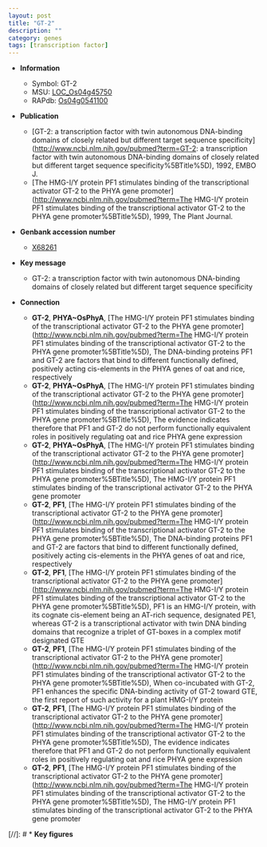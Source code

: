 ```yaml
---
layout: post
title: "GT-2"
description: ""
category: genes
tags: [transcription factor]
---
```


* **Information**  
    + Symbol: GT-2  
    + MSU: [LOC_Os04g45750](http://rice.uga.edu/cgi-bin/ORF_infopage.cgi?orf=LOC_Os04g45750)  
    + RAPdb: [Os04g0541100](https://rapdb.dna.affrc.go.jp/locus/?name=Os04g0541100)  

* **Publication**  
    + [GT-2: a transcription factor with twin autonomous DNA-binding domains of closely related but different target sequence specificity](http://www.ncbi.nlm.nih.gov/pubmed?term=GT-2: a transcription factor with twin autonomous DNA-binding domains of closely related but different target sequence specificity%5BTitle%5D), 1992, EMBO J.
    + [The HMG-I/Y protein PF1 stimulates binding of the transcriptional activator GT-2 to the PHYA gene promoter](http://www.ncbi.nlm.nih.gov/pubmed?term=The HMG-I/Y protein PF1 stimulates binding of the transcriptional activator GT-2 to the PHYA gene promoter%5BTitle%5D), 1999, The Plant Journal.

* **Genbank accession number**  
    + [X68261](http://www.ncbi.nlm.nih.gov/nuccore/X68261)

* **Key message**  
    + GT-2: a transcription factor with twin autonomous DNA-binding domains of closely related but different target sequence specificity

* **Connection**  
    + __GT-2__, __PHYA~OsPhyA__, [The HMG-I/Y protein PF1 stimulates binding of the transcriptional activator GT-2 to the PHYA gene promoter](http://www.ncbi.nlm.nih.gov/pubmed?term=The HMG-I/Y protein PF1 stimulates binding of the transcriptional activator GT-2 to the PHYA gene promoter%5BTitle%5D), The DNA-binding proteins PF1 and GT-2 are factors that bind to different functionally defined, positively acting cis-elements in the PHYA genes of oat and rice, respectively
    + __GT-2__, __PHYA~OsPhyA__, [The HMG-I/Y protein PF1 stimulates binding of the transcriptional activator GT-2 to the PHYA gene promoter](http://www.ncbi.nlm.nih.gov/pubmed?term=The HMG-I/Y protein PF1 stimulates binding of the transcriptional activator GT-2 to the PHYA gene promoter%5BTitle%5D), The evidence indicates therefore that PF1 and GT-2 do not perform functionally equivalent roles in positively regulating oat and rice PHYA gene expression
    + __GT-2__, __PHYA~OsPhyA__, [The HMG-I/Y protein PF1 stimulates binding of the transcriptional activator GT-2 to the PHYA gene promoter](http://www.ncbi.nlm.nih.gov/pubmed?term=The HMG-I/Y protein PF1 stimulates binding of the transcriptional activator GT-2 to the PHYA gene promoter%5BTitle%5D), The HMG-I/Y protein PF1 stimulates binding of the transcriptional activator GT-2 to the PHYA gene promoter
    + __GT-2__, __PF1__, [The HMG-I/Y protein PF1 stimulates binding of the transcriptional activator GT-2 to the PHYA gene promoter](http://www.ncbi.nlm.nih.gov/pubmed?term=The HMG-I/Y protein PF1 stimulates binding of the transcriptional activator GT-2 to the PHYA gene promoter%5BTitle%5D), The DNA-binding proteins PF1 and GT-2 are factors that bind to different functionally defined, positively acting cis-elements in the PHYA genes of oat and rice, respectively
    + __GT-2__, __PF1__, [The HMG-I/Y protein PF1 stimulates binding of the transcriptional activator GT-2 to the PHYA gene promoter](http://www.ncbi.nlm.nih.gov/pubmed?term=The HMG-I/Y protein PF1 stimulates binding of the transcriptional activator GT-2 to the PHYA gene promoter%5BTitle%5D), PF1 is an HMG-I/Y protein, with its cognate cis-element being an AT-rich sequence, designated PE1, whereas GT-2 is a transcriptional activator with twin DNA binding domains that recognize a triplet of GT-boxes in a complex motif designated GTE
    + __GT-2__, __PF1__, [The HMG-I/Y protein PF1 stimulates binding of the transcriptional activator GT-2 to the PHYA gene promoter](http://www.ncbi.nlm.nih.gov/pubmed?term=The HMG-I/Y protein PF1 stimulates binding of the transcriptional activator GT-2 to the PHYA gene promoter%5BTitle%5D), When co-incubated with GT-2, PF1 enhances the specific DNA-binding activity of GT-2 toward GTE, the first report of such activity for a plant HMG-I/Y protein
    + __GT-2__, __PF1__, [The HMG-I/Y protein PF1 stimulates binding of the transcriptional activator GT-2 to the PHYA gene promoter](http://www.ncbi.nlm.nih.gov/pubmed?term=The HMG-I/Y protein PF1 stimulates binding of the transcriptional activator GT-2 to the PHYA gene promoter%5BTitle%5D), The evidence indicates therefore that PF1 and GT-2 do not perform functionally equivalent roles in positively regulating oat and rice PHYA gene expression
    + __GT-2__, __PF1__, [The HMG-I/Y protein PF1 stimulates binding of the transcriptional activator GT-2 to the PHYA gene promoter](http://www.ncbi.nlm.nih.gov/pubmed?term=The HMG-I/Y protein PF1 stimulates binding of the transcriptional activator GT-2 to the PHYA gene promoter%5BTitle%5D), The HMG-I/Y protein PF1 stimulates binding of the transcriptional activator GT-2 to the PHYA gene promoter

[//]: # * **Key figures**  



